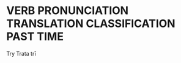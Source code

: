 
# VERB              PRONUNCIATION           TRANSLATION         CLASSIFICATION          PAST TIME

Try                 Trata                   trī                     